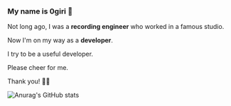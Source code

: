 ### My name is 0giri 🐶

Not long ago, I was a **recording engineer** who worked in a famous studio.

Now I'm on my way as a **developer**.

I try to be a useful developer.

Please cheer for me. 

Thank you! 🤟🏻

![Anurag's GitHub stats](https://github-readme-stats.vercel.app/api?username=0giri&show_icons=true&theme=onedark)
